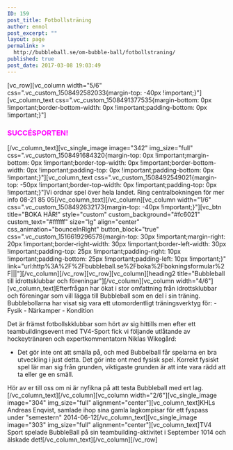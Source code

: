 ```yaml
---
ID: 159
post_title: Fotbollsträning
author: ennol
post_excerpt: ""
layout: page
permalink: >
  http://bubbleball.se/om-bubble-ball/fotbollstraning/
published: true
post_date: 2017-03-08 19:03:49
---
```

[vc_row][vc_column width="5/6" css=".vc_custom_1508492582033{margin-top: -40px !important;}"][vc_column_text css=".vc_custom_1508491377535{margin-bottom: 0px !important;border-bottom-width: 0px !important;padding-bottom: 0px !important;}"]
<h3><span style="color: #ff00ff;"><strong>SUCCÉSPORTEN!</strong></span></h3>
[/vc_column_text][vc_single_image image="342" img_size="full" css=".vc_custom_1508491684320{margin-top: 0px !important;margin-bottom: 0px !important;border-top-width: 0px !important;border-bottom-width: 0px !important;padding-top: 0px !important;padding-bottom: 0px !important;}"][vc_column_text css=".vc_custom_1508492549021{margin-top: -50px !important;border-top-width: 0px !important;padding-top: 0px !important;}"]Vi ordnar spel över hela landet. Ring centralbokningen för mer info 08-21 85 05[/vc_column_text][/vc_column][vc_column width="1/6" css=".vc_custom_1508492632173{margin-top: -40px !important;}"][vc_btn title="BOKA HÄR!" style="custom" custom_background="#fc6021" custom_text="#ffffff" size="lg" align="center" css_animation="bounceInRight" button_block="true" css=".vc_custom_1516619296578{margin-top: 30px !important;margin-right: 20px !important;border-right-width: 30px !important;border-left-width: 30px !important;padding-top: 25px !important;padding-right: 10px !important;padding-bottom: 25px !important;padding-left: 10px !important;}" link="url:http%3A%2F%2Fbubbleball.se%2Fboka%2Fbokningsformular%2F|||"][/vc_column][/vc_row][vc_row][vc_column][heading2 title="Bubbleball till idrottsklubbar och föreningar"][/vc_column][vc_column width="4/6"][vc_column_text]Efterfrågan har ökat i stor omfattning från idrottsklubbar och föreningar som vill lägga till Bubbleball som en del i sin träning. Bubblebollarna har visat sig vara ett utomordentligt träningsverktyg för:
- Fysik
- Närkamper
- Kondition

Det är främst fotbollskklubbar som hört av sig hittills men efter ett teambuildingsevent med TV4-Sport fick vi följande utlåtande av hockeytränaren och expertkommentatorn Niklas Wikegård:

- Det gör inte ont att smälla på, och med Bubbelball får spelarna en bra utveckling i just detta. Det gör inte ont med fysisk spel. Korrekt fysiskt spel lär man sig från grunden, viktigaste grunden är att inte vara rädd att ta eller ge en smäll.

Hör av er till oss om ni är nyfikna på att testa Bubbleball med ert lag.[/vc_column_text][/vc_column][vc_column width="2/6"][vc_single_image image="304" img_size="full" alignment="center"][vc_column_text]KHLs Andreas Enqvist, samlade ihop sina gamla lagkompisar för ett fyspass under "semestern" 2014-06-12[/vc_column_text][vc_single_image image="303" img_size="full" alignment="center"][vc_column_text]TV4 Sport spelade BubbleBall på sin teambuilding-aktivitet i September 1014 och älskade det![/vc_column_text][/vc_column][/vc_row]